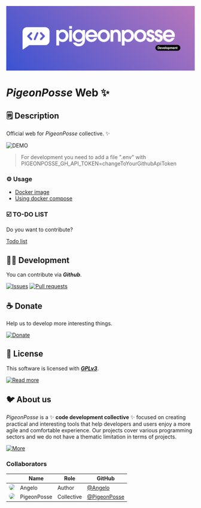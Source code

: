 <!-- PIGEONPOSSE START MARK -->
<!-- 

██████╗ ██╗ ██████╗ ███████╗ ██████╗ ███╗   ██╗
██╔══██╗██║██╔════╝ ██╔════╝██╔═══██╗████╗  ██║
██████╔╝██║██║  ███╗█████╗  ██║   ██║██╔██╗ ██║ 
██╔═══╝ ██║██║   ██║██╔══╝  ██║   ██║██║╚██╗██║ 
██║     ██║╚██████╔╝███████╗╚██████╔╝██║ ╚████║ 
╚═╝     ╚═╝ ╚═════╝ ╚══════╝ ╚═════╝ ╚═╝  ╚═══╝ 
                                                
██████╗  ██████╗ ███████╗███████╗███████╗       
██╔══██╗██╔═══██╗██╔════╝██╔════╝██╔════╝       
██████╔╝██║   ██║███████╗███████╗█████╗         
██╔═══╝ ██║   ██║╚════██║╚════██║██╔══╝         
██║     ╚██████╔╝███████║███████║███████╗       
╚═╝      ╚═════╝ ╚══════╝╚══════╝╚══════╝       
                                                                                                                                                
█████╗█████╗█████╗█████╗█████╗█████╗█████╗█████╗
╚════╝╚════╝╚════╝╚════╝╚════╝╚════╝╚════╝╚════╝ 

██╗    ██╗███████╗██████╗                       
██║    ██║██╔════╝██╔══██╗                      
██║ █╗ ██║█████╗  ██████╔╝                      
██║███╗██║██╔══╝  ██╔══██╗                      
╚███╔███╔╝███████╗██████╔╝                      
 ╚══╝╚══╝ ╚══════╝╚═════╝                       
                                                
VERSION: 0.0.21 
AUTHOR: Angelo (https://github.com/angelespejo)
REPOSITORY: https://github.com/pigeonposse/pigeon-web

DEVELOPED BY PIGEONPOSSE 🐦🌈

-->
<!-- PIGEONPOSSE END MARK -->

![HEADER](docs/banner.png)


# _PigeonPosse_ Web ✨


## 🗒 Description

Official web for _PigeonPosse_ collective. ✨

![DEMO](docs/demo.gif)

<!-- PIGEONPOSSE START USAGE -->

> For development you need to add a file ".env" with PIGEONPOSSE_GH_API_TOKEN=changeToYourGithubApiToken

### ⚙️ Usage

- [Docker image](https://hub.docker.com/r/pigeonposse/pigeon-web)
- [Using docker compose](/docker-compose.yml)


<!-- PIGEONPOSSE END USAGE -->

### ☑️ TO-DO LIST

Do you want to contribute?

[Todo list](/TODO.md)


<!-- PIGEONPOSSE START ORG -->

## 👨‍💻 Development

You can contribute via **_Github_**.

[![Issues](https://img.shields.io/badge/Issues-grey?style=flat-square)](https://github.com/pigeonposse/pigeon-web/issues)
[![Pull requests](https://img.shields.io/badge/Pulls-grey?style=flat-square)](https://github.com/pigeonposse/pigeon-web/pulls)

## ☕ Donate

Help us to develop more interesting things.

[![Donate](https://img.shields.io/badge/Donate-grey?style=flat-square)](https://pigeonposse.com/?popup=donate) 


## 📜 License

This software is licensed with ***[GPLv3](/LICENSE)***.

[![Read more](https://img.shields.io/badge/Read-more-grey?style=flat-square)](/LICENSE)

## 🐦 About us

_PigeonPosse_ is a ✨ **code development collective** ✨ focused on creating practical and interesting tools that help developers and users enjoy a more agile and comfortable experience. Our projects cover various programming sectors and we do not have a thematic limitation in terms of projects.

[![More](https://img.shields.io/badge/Read-more-grey?style=flat-square)](https://github.com/PigeonPosse/PigeonPosse)

### Collaborators

|                                                                                    | Name        | Role         | GitHub                                         |
| ---------------------------------------------------------------------------------- | ----------- | ------------ | ---------------------------------------------- |
| <img src="https://github.com/angelespejo.png?size=72" style="border-radius:100%"/> | Angelo |   Author   | [@Angelo](https://github.com/angelespejo) |
| <img src="https://github.com/PigeonPosse.png?size=72" style="border-radius:100%"/> | PigeonPosse | Collective	  | [@PigeonPosse](https://github.com/PigeonPosse) |


<br> 

<!-- PIGEONPOSSE END ORG -->